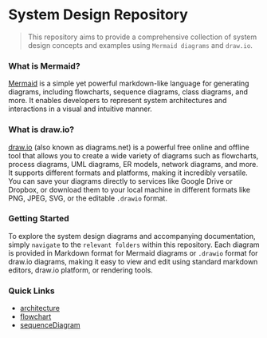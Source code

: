 # System Design Repository
> This repository aims to provide a comprehensive collection of system design concepts and examples using `Mermaid diagrams` and `draw.io`.

### What is Mermaid?
[Mermaid](https://mermaid.js.org/#/) is a simple yet powerful markdown-like language for generating diagrams, including flowcharts, sequence diagrams, class diagrams, and more. It enables developers to represent system architectures and interactions in a visual and intuitive manner.

### What is draw.io?
[draw.io](https://app.diagrams.net/) (also known as diagrams.net) is a powerful free online and offline tool that allows you to create a wide variety of diagrams such as flowcharts, process diagrams, UML diagrams, ER models, network diagrams, and more. It supports different formats and platforms, making it incredibly versatile. You can save your diagrams directly to services like Google Drive or Dropbox, or download them to your local machine in different formats like PNG, JPEG, SVG, or the editable `.drawio` format.

### Getting Started
To explore the system design diagrams and accompanying documentation, simply `navigate` to the `relevant folders` within this repository. Each diagram is provided in Markdown format for Mermaid diagrams or `.drawio` format for draw.io diagrams, making it easy to view and edit using standard markdown editors, draw.io platform, or rendering tools.


### Quick Links
- [architecture](./architecture/)
- [flowchart](./flowchart/)
- [sequenceDiagram](./sequenceDiagram/)